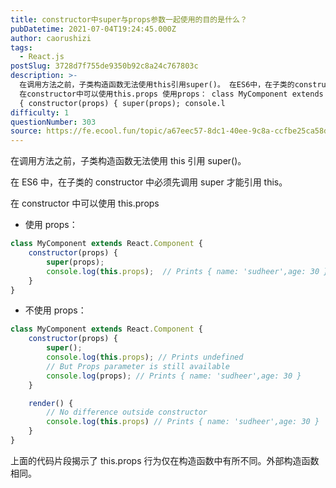 ```yaml
---
title: constructor中super与props参数一起使用的目的是什么？
pubDatetime: 2021-07-04T19:24:45.000Z
author: caorushizi
tags:
  - React.js
postSlug: 3728d7f755de9350b92c8a24c767803c
description: >-
  在调用方法之前，子类构造函数无法使用this引用super()。 在ES6中，在子类的constructor中必须先调用super才能引用this。
  在constructor中可以使用this.props 使用props： class MyComponent extends React.Component
  { constructor(props) { super(props); console.l
difficulty: 1
questionNumber: 303
source: https://fe.ecool.fun/topic/a67eec57-8dc1-40ee-9c8a-ccfbe25ca58d
---
```


在调用方法之前，子类构造函数无法使用 this 引用 super()。

在 ES6 中，在子类的 constructor 中必须先调用 super 才能引用 this。

在 constructor 中可以使用 this.props

- 使用 props：

```react.js
class MyComponent extends React.Component {
    constructor(props) {
        super(props);
        console.log(this.props);  // Prints { name: 'sudheer',age: 30 }
    }
}
```

- 不使用 props：

```react.js
class MyComponent extends React.Component {
    constructor(props) {
        super();
        console.log(this.props); // Prints undefined
        // But Props parameter is still available
        console.log(props); // Prints { name: 'sudheer',age: 30 }
    }

    render() {
        // No difference outside constructor
        console.log(this.props) // Prints { name: 'sudheer',age: 30 }
    }
}
```

上面的代码片段揭示了 this.props 行为仅在构造函数中有所不同。外部构造函数相同。
